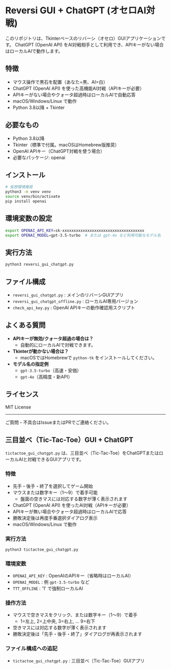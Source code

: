 # Reversi GUI + ChatGPT (オセロAI対戦)

このリポジトリは、Tkinterベースのリバーシ（オセロ）GUIアプリケーションです。
ChatGPT (OpenAI API) をAI対戦相手として利用でき、APIキーがない場合はローカルAIで動作します。

## 特徴
- マウス操作で黒石を配置（あなた=黒、AI=白）
- ChatGPT (OpenAI API) を使った高機能AI対戦（APIキーが必要）
- APIキーがない場合やクォータ超過時はローカルAIで自動応答
- macOS/Windows/Linux で動作
- Python 3.8以降 + Tkinter

## 必要なもの
- Python 3.8以降
- Tkinter（標準で付属。macOSはHomebrew版推奨）
- OpenAI APIキー（ChatGPT対戦を使う場合）
- 必要なパッケージ: openai

## インストール
```sh
# 仮想環境推奨
python3 -m venv venv
source venv/bin/activate
pip install openai
```

## 環境変数の設定
```sh
export OPENAI_API_KEY=sk-xxxxxxxxxxxxxxxxxxxxxxxxxxxxxxxxxxxx
export OPENAI_MODEL=gpt-3.5-turbo  # または gpt-4o など利用可能なモデル名
```

## 実行方法
```sh
python3 reversi_gui_chatgpt.py
```

## ファイル構成
- `reversi_gui_chatgpt.py` : メインのリバーシGUIアプリ
- `reversi_gui_chatgpt_offline.py` : ローカルAI専用バージョン
- `check_api_key.py` : OpenAI APIキーの動作確認用スクリプト

## よくある質問
- **APIキーが無効/クォータ超過の場合は？**
  - 自動的にローカルAIで対戦できます。
- **Tkinterが動かない場合は？**
  - macOSではHomebrewで `python-tk` をインストールしてください。
- **モデル名の指定例**
  - `gpt-3.5-turbo`（高速・安価）
  - `gpt-4o`（高精度・新API）

## ライセンス
MIT License

---
ご質問・不具合はIssueまたはPRでご連絡ください。

## 三目並べ（Tic-Tac-Toe）GUI + ChatGPT

`tictactoe_gui_chatgpt.py` は、三目並べ（Tic-Tac-Toe）をChatGPTまたはローカルAIと対戦できるGUIアプリです。

### 特徴
- 先手・後手・終了を選択してゲーム開始
- マウスまたは数字キー（1～9）で着手可能
    - 盤面の空きマスには対応する数字が薄く表示されます
- ChatGPT (OpenAI API) を使ったAI対戦（APIキーが必要）
- APIキーが無い場合やクォータ超過時はローカルAIで応答
- 勝敗決定後は再度手番選択ダイアログ表示
- macOS/Windows/Linux で動作

### 実行方法
```sh
python3 tictactoe_gui_chatgpt.py
```

### 環境変数
- `OPENAI_API_KEY` : OpenAIのAPIキー（省略時はローカルAI）
- `OPENAI_MODEL`   : 例 `gpt-3.5-turbo` など
- `TTT_OFFLINE`    : '1' で強制ローカルAI

### 操作方法
- マウスで空きマスをクリック、または数字キー（1～9）で着手
    - 1=左上, 2=上中央, 3=右上, ... 9=右下
- 空きマスには対応する数字が薄く表示されます
- 勝敗決定後は「先手・後手・終了」ダイアログが再表示されます

### ファイル構成への追記
- `tictactoe_gui_chatgpt.py` : 三目並べ（Tic-Tac-Toe）GUIアプリ
